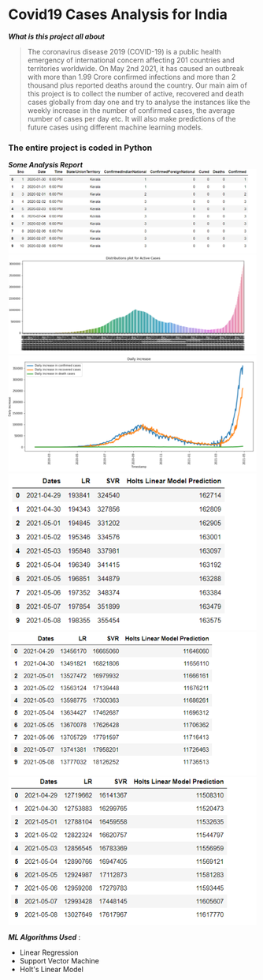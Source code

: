 # Covid19 Cases Analysis for India

***What is this project all about***
> The coronavirus disease 2019 (COVID-19) is a public health emergency of international
concern affecting 201 countries and territories worldwide. On May 2nd 2021, it has
caused an outbreak with more than 1.99 Crore confirmed infections and more than 2
thousand plus reported deaths around the country. 
> Our main aim of this project is to collect the number of active, recovered and death cases globally from day one and try to
analyse the instances like the weekly increase in the number of confirmed cases, the
average number of cases per day etc. 
> It will also make predictions of the future cases
using different machine learning models.

### The entire project is coded in Python ###


***Some Analysis Report***
![](1.png)
![](2.png)
![](3.png)
![](4.png)
![](5.png)
![](6.png)


***ML Algorithms Used*** :

- Linear Regression
- Support Vector Machine
- Holt's Linear Model
